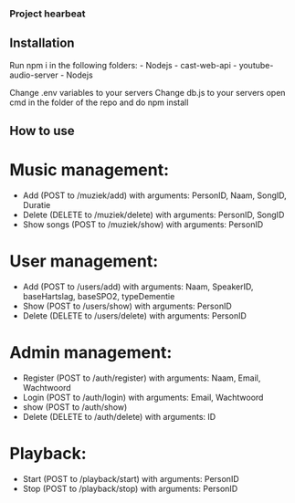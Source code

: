 ### Project hearbeat

## Installation

Run npm i in the following folders:
    - Nodejs
    - cast-web-api
    - youtube-audio-server
    - Nodejs


Change .env variables to your servers
Change db.js to your servers
open cmd in the folder of the repo and do npm install



## How to use

# Music management:

- Add (POST to /muziek/add) with arguments: PersonID, Naam, SongID, Duratie
- Delete (DELETE to /muziek/delete) with arguments: PersonID, SongID
- Show songs (POST to /muziek/show) with arguments: PersonID

# User management:

- Add (POST to /users/add) with arguments: Naam, SpeakerID, baseHartslag, baseSPO2, typeDementie
- Show (POST to /users/show) with arguments: PersonID
- Delete (DELETE to /users/delete) with arguments: PersonID

# Admin management:

- Register (POST to /auth/register) with arguments: Naam, Email, Wachtwoord
- Login (POST to /auth/login) with arguments: Email, Wachtwoord
- show (POST to /auth/show)
- Delete (DELETE to /auth/delete) with arguments: ID

# Playback:

- Start (POST to /playback/start) with arguments: PersonID
- Stop (POST to /playback/stop) with arguments: PersonID
